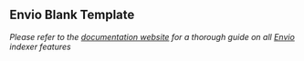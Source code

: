 ## Envio Blank Template

*Please refer to the [documentation website](https://docs.envio.dev) for a thorough guide on all [Envio](https://envio.dev) indexer features*
